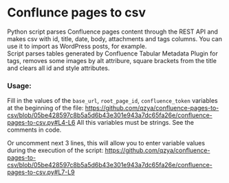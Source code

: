 # Conflunce pages to csv

Python script parses Confluence pages content through the REST API and makes csv with id, title, date, body, attachments and tags columns. You can use it to import as WordPress posts, for example. <br>Script parses tables generated by Confluence Tabular Metadata Plugin for tags, removes some images by alt attribure, square brackets from the title and clears all id and style attributes. 

### Usage:

Fill in the values of the `base_url`, `root_page_id`, `confluence_token` variables at the beginning of the file:
https://github.com/qzya/confluence-pages-to-csv/blob/05be428597c8b5a5d6b43e301e943a7dc65fa26e/confluence-pages-to-csv.py#L4-L6 
All this variables must be strings. See the comments in code.

Or uncomment next 3 lines, this will allow you to enter variable values during the execution of the script:
https://github.com/qzya/confluence-pages-to-csv/blob/05be428597c8b5a5d6b43e301e943a7dc65fa26e/confluence-pages-to-csv.py#L7-L9

